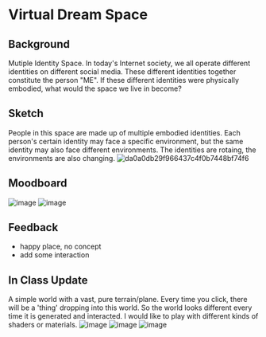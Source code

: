 # Virtual Dream Space

## Background
Mutiple Identity Space.
In today's Internet society, we all operate different identities on different social media. These different identities together constitute the person "ME". If these different identities were physically embodied, what would the space we live in become?

## Sketch
People in this space are made up of multiple embodied identities. Each person's certain identity may face a specific environment, but the same identity may also face different environments. The identities are rotaing, the environments are also changing.
![da0a0db29f966437c4f0b7448bf74f6](https://user-images.githubusercontent.com/113642868/225539532-7af2570b-7337-4191-9d5a-f1e62cd7b7a0.jpg)

## Moodboard
![image](https://user-images.githubusercontent.com/113642868/225712464-115224ae-03d8-42cb-8de7-2e971a6a7090.png)
![image](https://user-images.githubusercontent.com/113642868/225713028-816c51f9-afa5-46dd-883d-f6018c48d43f.png)

## Feedback
- happy place, no concept
- add some interaction

## In Class Update
A simple world with a vast, pure terrain/plane. Every time you click, there will be a 'thing' dropping into this world. So the world looks different every time it is generated and interacted. I would like to play with different kinds of shaders or materials.
![image](https://user-images.githubusercontent.com/113642868/225753727-3bab7b10-6b17-444f-8275-1fac124f0135.png)
![image](https://user-images.githubusercontent.com/113642868/225753770-7261fb6e-3106-4c96-85fd-7c6548500306.png)
![image](https://user-images.githubusercontent.com/113642868/225754480-ba619a3a-3ad8-4191-8fce-a21998d74adc.png)
